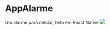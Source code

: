 # AppAlarme
Um alarme para celular, feito em React Native
<img src="https://github.com/Colgate13/AppAlarme/edit/master/assets/print1.jpeg"></img>


